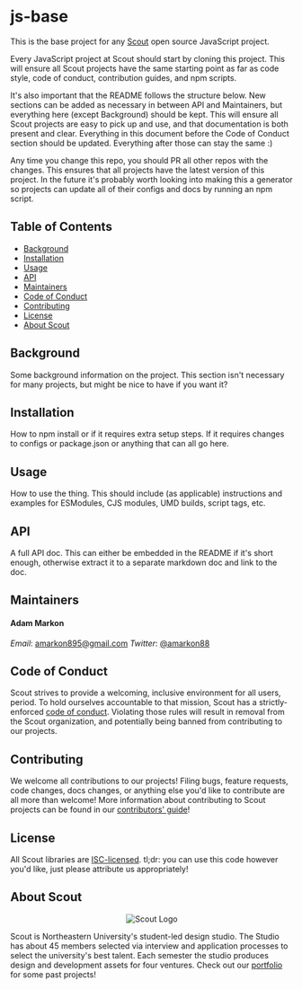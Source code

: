 # js-base

This is the base project for any [Scout](https://github.com/Scout-NU) open source JavaScript project.

Every JavaScript project at Scout should start by cloning this project. This will ensure all Scout projects have the same starting point as far as code style, code of conduct, contribution guides, and npm scripts.

It's also important that the README follows the structure below. New sections can be added as necessary in between API and Maintainers, but everything here (except Background) should be kept. This will ensure all Scout projects are easy to pick up and use, and that documentation is both present and clear. Everything in this document before the Code of Conduct section should be updated. Everything after those can stay the same :)

Any time you change this repo, you should PR all other repos with the changes. This ensures that all projects have the latest version of this project. In the future it's probably worth looking into making this a generator so projects can update all of their configs and docs by running an npm script.

## Table of Contents

* [Background](#background)
* [Installation](#installation)
* [Usage](#usage)
* [API](#api)
* [Maintainers](#maintainers)
* [Code of Conduct](#code-of-conduct)
* [Contributing](#contributing)
* [License](#license)
* [About Scout](#about-scout)

## Background

Some background information on the project. This section isn't necessary for many projects, but might be nice to have if you want it?

## Installation

How to npm install or if it requires extra setup steps. If it requires changes to configs or package.json or anything that can all go here.

## Usage

How to use the thing. This should include (as applicable) instructions and examples for ESModules, CJS modules, UMD builds, script tags, etc.

## API

A full API doc. This can either be embedded in the README if it's short enough, otherwise extract it to a separate markdown doc and link to the doc.

## Maintainers

#### Adam Markon

_Email_: [amarkon895@gmail.com](mailto:amarkon895@gmail.com)
_Twitter_: [@amarkon88](https://twitter.com/amarkon88)

## Code of Conduct

Scout strives to provide a welcoming, inclusive environment for all users, period. To hold ourselves accountable to that mission, Scout has a strictly-enforced [code of conduct](/CODE_OF_CONDUCT.md). Violating those rules will result in removal from the Scout organization, and potentially being banned from contributing to our projects.

## Contributing

We welcome all contributions to our projects! Filing bugs, feature requests, code changes, docs changes, or anything else you'd like to contribute are all more than welcome! More information about contributing to Scout projects can be found in our [contributors' guide](/CONTRIBUTING.md)!

## License

All Scout libraries are [ISC-licensed](/LICENSE). tl;dr: you can use this code however you'd like, just please attribute us appropriately!

## About Scout

<p  align="center">
  <img src="https://web.northeastern.edu/scout/wp-content/themes/scout/images/logo.png" alt="Scout Logo" />
</p>

Scout is Northeastern University's student-led design studio. The Studio has about 45 members selected via interview and application processes to select the university's best talent. Each semester the studio produces design and development assets for four ventures. Check out our [portfolio](https://web.northeastern.edu/scout/portfolio) for some past projects!
